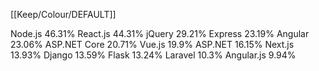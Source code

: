 [[Keep/Colour/DEFAULT]] 

Node.js
46.31%
React.js
44.31%
jQuery
29.21%
Express
23.19%
Angular
23.06%
ASP.NET Core
20.71%
Vue.js
19.9%
ASP.NET
16.15%
Next.js
13.93%
Django
13.59%
Flask
13.24%
Laravel
10.3%
Angular.js
9.94%
